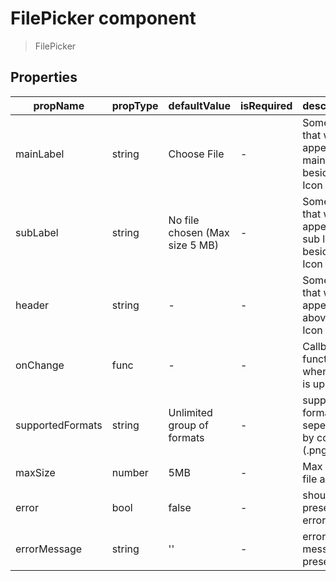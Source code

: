 # FilePicker component

> FilePicker

## Properties

| propName | propType | defaultValue | isRequired | description |
|----------|----------|--------------|------------|-------------|
| mainLabel | string | Choose File | - | Some text that will appear as a main label besides the Icon |
| subLabel | string | No file chosen (Max size 5 MB)| - | Some text that will appear as a sub label besides the Icon |
| header | string | - | - | Some text that will appear above the Icon |
| onChange | func | - | - | Callback function for when a file is uploaded |
| supportedFormats | string | Unlimited group of formats | - | supported formats seperated by comma (.png, .pdf) |
| maxSize | number | 5MB | - | Max size of file allowed |
| error | bool | false | - | should present error |
| errorMessage | string | '' | - | error message to present |
